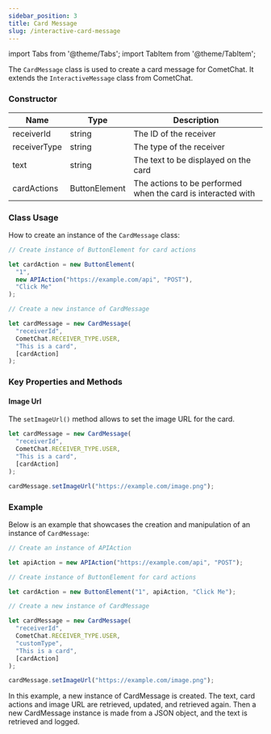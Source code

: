 ```yaml
---
sidebar_position: 3
title: Card Message
slug: /interactive-card-message
---
```


import Tabs from '@theme/Tabs';
import TabItem from '@theme/TabItem';

The `CardMessage` class is used to create a card message for CometChat. It extends the `InteractiveMessage` class from CometChat.

### Constructor

| Name         | Type          | Description                                                  |
| ------------ | ------------- | ------------------------------------------------------------ |
| receiverId   | string        | The ID of the receiver                                       |
| receiverType | string        | The type of the receiver                                     |
| text         | string        | The text to be displayed on the card                         |
| cardActions  | ButtonElement | The actions to be performed when the card is interacted with |

### Class Usage

How to create an instance of the `CardMessage` class:

<Tabs>
<TabItem value="typescript" label="Typescript">

```typescript
// Create instance of ButtonElement for card actions

let cardAction = new ButtonElement(
  "1",
  new APIAction("https://example.com/api", "POST"),
  "Click Me"
);

// Create a new instance of CardMessage

let cardMessage = new CardMessage(
  "receiverId",
  CometChat.RECEIVER_TYPE.USER,
  "This is a card",
  [cardAction]
);
```

</TabItem>
</Tabs>

### Key Properties and Methods

#### Image Url

The `setImageUrl()` method allows to set the image URL for the card.

<Tabs>
<TabItem value="typescript" label="Typescript">

```typescript
let cardMessage = new CardMessage(
  "receiverId",
  CometChat.RECEIVER_TYPE.USER,
  "This is a card",
  [cardAction]
);

cardMessage.setImageUrl("https://example.com/image.png");
```

</TabItem>
</Tabs>

### Example

Below is an example that showcases the creation and manipulation of an instance of `CardMessage`:

<Tabs>
<TabItem value="typescript" label="Typescript">

```typescript
// Create an instance of APIAction

let apiAction = new APIAction("https://example.com/api", "POST");

// Create instance of ButtonElement for card actions

let cardAction = new ButtonElement("1", apiAction, "Click Me");

// Create a new instance of CardMessage

let cardMessage = new CardMessage(
  "receiverId",
  CometChat.RECEIVER_TYPE.USER,
  "customType",
  "This is a card",
  [cardAction]
);

cardMessage.setImageUrl("https://example.com/image.png");
```

</TabItem>
</Tabs>

In this example, a new instance of CardMessage is created. The text, card actions and image URL are retrieved, updated, and retrieved again. Then a new CardMessage instance is made from a JSON object, and the text is retrieved and logged.
